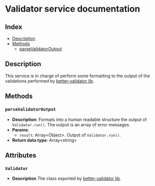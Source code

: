 # Validator service documentation

## Index

* [Description](#Description)
* [Methods](#Methods)
  * [parseValidatorOutput](#parseValidatorOutput)

## Description

This service is in charge of perform some formatting to the output of the validations performed by 
[better-validator lib](https://www.npmjs.com/package/better-validator).

## Methods

### `parseValidatorOutput`

* **Description**: Formats into a human readable structure the output of `Validator.run()`. The output
is an array of error messages.
* **Params**:
  * `result`: Array\<Object>. Output of `Validator.run()`.
* **Return data type**: Array\<string>

## Attributes

### `Validator`

* **Description** The class exported by [better-validator lib](https://www.npmjs.com/package/better-validator).
